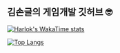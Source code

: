 ## 김손글의 게임개발 깃허브 🤓



[![Harlok's WakaTime stats](https://github-readme-stats.vercel.app/api/wakatime?username=KimMinjun)](https://github.com/anuraghazra/github-readme-stats)


[![Top Langs](https://github-readme-stats.vercel.app/api/top-langs/?username=KIMsongeul&layout=compact)](https://github.com/anuraghazra/github-readme-stats)


<!--
**KIMsongeul/KIMsongeul** is a ✨ _special_ ✨ repository because its `README.md` (this file) appears on your GitHub profile.

Here are some ideas to get you started:

- 🔭 I’m currently working on ...
- 🌱 I’m currently learning ...
- 👯 I’m looking to collaborate on ...
- 🤔 I’m looking for help with ...
- 💬 Ask me about ...
- 📫 How to reach me: ...
- 😄 Pronouns: ...
- ⚡ Fun fact: ...
-->
